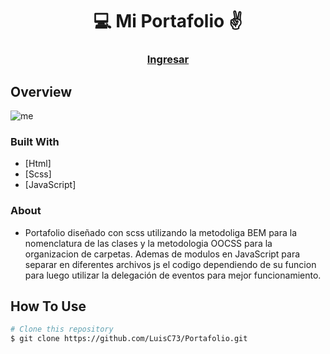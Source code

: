 
<h1 align="center">💻 Mi Portafolio ✌</h1>

<div align="center">
  <h3>
    <a href="https://portafolioluismc.netlify.app/">
      Ingresar
    </a>
  </h3>
</div>

## Overview

![me](https://user-images.githubusercontent.com/80079884/178081932-5b4093f8-60ea-467f-ae86-69ee60a70006.jpg)

### Built With

- [Html]
- [Scss]
- [JavaScript]

### About

- Portafolio diseñado con scss utilizando la metodoliga BEM para la nomenclatura de las clases y la metodologia OOCSS para la organizacion de carpetas. Ademas de modulos en JavaScript para separar en diferentes archivos js el codigo dependiendo de su funcion para luego utilizar la delegación de eventos para mejor funcionamiento.


## How To Use

```bash
# Clone this repository
$ git clone https://github.com/LuisC73/Portafolio.git

```

